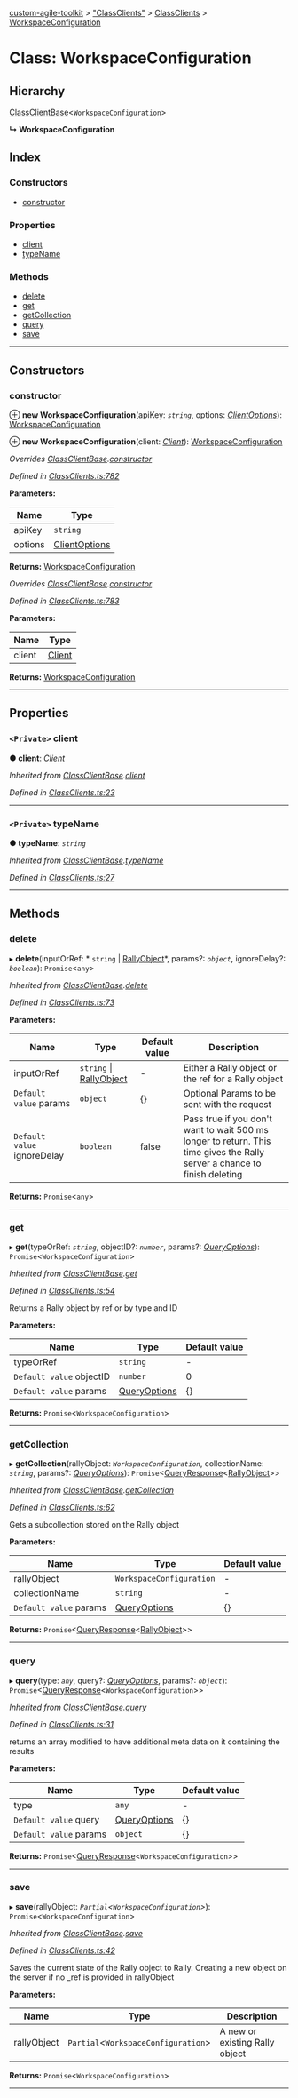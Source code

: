 [custom-agile-toolkit](../README.md) > ["ClassClients"](../modules/_classclients_.md) > [ClassClients](../modules/_classclients_.classclients.md) > [WorkspaceConfiguration](../classes/_classclients_.classclients.workspaceconfiguration.md)

# Class: WorkspaceConfiguration

## Hierarchy

 [ClassClientBase](_classclients_.classclients.classclientbase.md)<`WorkspaceConfiguration`>

**↳ WorkspaceConfiguration**

## Index

### Constructors

* [constructor](_classclients_.classclients.workspaceconfiguration.md#constructor)

### Properties

* [client](_classclients_.classclients.workspaceconfiguration.md#client)
* [typeName](_classclients_.classclients.workspaceconfiguration.md#typename)

### Methods

* [delete](_classclients_.classclients.workspaceconfiguration.md#delete)
* [get](_classclients_.classclients.workspaceconfiguration.md#get)
* [getCollection](_classclients_.classclients.workspaceconfiguration.md#getcollection)
* [query](_classclients_.classclients.workspaceconfiguration.md#query)
* [save](_classclients_.classclients.workspaceconfiguration.md#save)

---

## Constructors

<a id="constructor"></a>

###  constructor

⊕ **new WorkspaceConfiguration**(apiKey: *`string`*, options: *[ClientOptions](../interfaces/_api_.api.clientoptions.md)*): [WorkspaceConfiguration](_classclients_.classclients.workspaceconfiguration.md)

⊕ **new WorkspaceConfiguration**(client: *[Client](_client_.client.md)*): [WorkspaceConfiguration](_classclients_.classclients.workspaceconfiguration.md)

*Overrides [ClassClientBase](_classclients_.classclients.classclientbase.md).[constructor](_classclients_.classclients.classclientbase.md#constructor)*

*Defined in [ClassClients.ts:782](https://github.com/ferentchak/rally-node-sdk/blob/45aae0f/ClassClients.ts#L782)*

**Parameters:**

| Name | Type |
| ------ | ------ |
| apiKey | `string` |
| options | [ClientOptions](../interfaces/_api_.api.clientoptions.md) |

**Returns:** [WorkspaceConfiguration](_classclients_.classclients.workspaceconfiguration.md)

*Overrides [ClassClientBase](_classclients_.classclients.classclientbase.md).[constructor](_classclients_.classclients.classclientbase.md#constructor)*

*Defined in [ClassClients.ts:783](https://github.com/ferentchak/rally-node-sdk/blob/45aae0f/ClassClients.ts#L783)*

**Parameters:**

| Name | Type |
| ------ | ------ |
| client | [Client](_client_.client.md) |

**Returns:** [WorkspaceConfiguration](_classclients_.classclients.workspaceconfiguration.md)

___

## Properties

<a id="client"></a>

### `<Private>` client

**● client**: *[Client](_client_.client.md)*

*Inherited from [ClassClientBase](_classclients_.classclients.classclientbase.md).[client](_classclients_.classclients.classclientbase.md#client)*

*Defined in [ClassClients.ts:23](https://github.com/ferentchak/rally-node-sdk/blob/45aae0f/ClassClients.ts#L23)*

___
<a id="typename"></a>

### `<Private>` typeName

**● typeName**: *`string`*

*Inherited from [ClassClientBase](_classclients_.classclients.classclientbase.md).[typeName](_classclients_.classclients.classclientbase.md#typename)*

*Defined in [ClassClients.ts:27](https://github.com/ferentchak/rally-node-sdk/blob/45aae0f/ClassClients.ts#L27)*

___

## Methods

<a id="delete"></a>

###  delete

▸ **delete**(inputOrRef: * `string` &#124; [RallyObject](../interfaces/_api_.api.rallyobject.md)*, params?: *`object`*, ignoreDelay?: *`boolean`*): `Promise`<`any`>

*Inherited from [ClassClientBase](_classclients_.classclients.classclientbase.md).[delete](_classclients_.classclients.classclientbase.md#delete)*

*Defined in [ClassClients.ts:73](https://github.com/ferentchak/rally-node-sdk/blob/45aae0f/ClassClients.ts#L73)*

**Parameters:**

| Name | Type | Default value | Description |
| ------ | ------ | ------ | ------ |
| inputOrRef |  `string` &#124; [RallyObject](../interfaces/_api_.api.rallyobject.md)| - |  Either a Rally object or the ref for a Rally object |
| `Default value` params | `object` |  {} |  Optional Params to be sent with the request |
| `Default value` ignoreDelay | `boolean` | false |  Pass true if you don't want to wait 500 ms longer to return. This time gives the Rally server a chance to finish deleting |

**Returns:** `Promise`<`any`>

___
<a id="get"></a>

###  get

▸ **get**(typeOrRef: *`string`*, objectID?: *`number`*, params?: *[QueryOptions](../interfaces/_api_.api.queryoptions.md)*): `Promise`<`WorkspaceConfiguration`>

*Inherited from [ClassClientBase](_classclients_.classclients.classclientbase.md).[get](_classclients_.classclients.classclientbase.md#get)*

*Defined in [ClassClients.ts:54](https://github.com/ferentchak/rally-node-sdk/blob/45aae0f/ClassClients.ts#L54)*

Returns a Rally object by ref or by type and ID

**Parameters:**

| Name | Type | Default value |
| ------ | ------ | ------ |
| typeOrRef | `string` | - |
| `Default value` objectID | `number` | 0 |
| `Default value` params | [QueryOptions](../interfaces/_api_.api.queryoptions.md) |  {} |

**Returns:** `Promise`<`WorkspaceConfiguration`>

___
<a id="getcollection"></a>

###  getCollection

▸ **getCollection**(rallyObject: *`WorkspaceConfiguration`*, collectionName: *`string`*, params?: *[QueryOptions](../interfaces/_api_.api.queryoptions.md)*): `Promise`<[QueryResponse](../interfaces/_api_.api.queryresponse.md)<[RallyObject](../interfaces/_api_.api.rallyobject.md)>>

*Inherited from [ClassClientBase](_classclients_.classclients.classclientbase.md).[getCollection](_classclients_.classclients.classclientbase.md#getcollection)*

*Defined in [ClassClients.ts:62](https://github.com/ferentchak/rally-node-sdk/blob/45aae0f/ClassClients.ts#L62)*

Gets a subcollection stored on the Rally object

**Parameters:**

| Name | Type | Default value |
| ------ | ------ | ------ |
| rallyObject | `WorkspaceConfiguration` | - |
| collectionName | `string` | - |
| `Default value` params | [QueryOptions](../interfaces/_api_.api.queryoptions.md) |  {} |

**Returns:** `Promise`<[QueryResponse](../interfaces/_api_.api.queryresponse.md)<[RallyObject](../interfaces/_api_.api.rallyobject.md)>>

___
<a id="query"></a>

###  query

▸ **query**(type: *`any`*, query?: *[QueryOptions](../interfaces/_api_.api.queryoptions.md)*, params?: *`object`*): `Promise`<[QueryResponse](../interfaces/_api_.api.queryresponse.md)<`WorkspaceConfiguration`>>

*Inherited from [ClassClientBase](_classclients_.classclients.classclientbase.md).[query](_classclients_.classclients.classclientbase.md#query)*

*Defined in [ClassClients.ts:31](https://github.com/ferentchak/rally-node-sdk/blob/45aae0f/ClassClients.ts#L31)*

returns an array modified to have additional meta data on it containing the results

**Parameters:**

| Name | Type | Default value |
| ------ | ------ | ------ |
| type | `any` | - |
| `Default value` query | [QueryOptions](../interfaces/_api_.api.queryoptions.md) |  {} |
| `Default value` params | `object` |  {} |

**Returns:** `Promise`<[QueryResponse](../interfaces/_api_.api.queryresponse.md)<`WorkspaceConfiguration`>>

___
<a id="save"></a>

###  save

▸ **save**(rallyObject: *`Partial`<`WorkspaceConfiguration`>*): `Promise`<`WorkspaceConfiguration`>

*Inherited from [ClassClientBase](_classclients_.classclients.classclientbase.md).[save](_classclients_.classclients.classclientbase.md#save)*

*Defined in [ClassClients.ts:42](https://github.com/ferentchak/rally-node-sdk/blob/45aae0f/ClassClients.ts#L42)*

Saves the current state of the Rally object to Rally. Creating a new object on the server if no \_ref is provided in rallyObject

**Parameters:**

| Name | Type | Description |
| ------ | ------ | ------ |
| rallyObject | `Partial`<`WorkspaceConfiguration`> |  A new or existing Rally object |

**Returns:** `Promise`<`WorkspaceConfiguration`>

___

